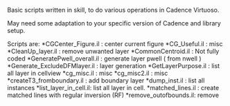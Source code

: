 Basic scripts written in skill, to do various operations in Cadence Virtuoso.

May need some adaptation to your specific version of Cadence and library setup.

Scripts are:
*CGCenter_Figure.il : center current figure
*CG_Useful.il : misc
*CleanUp_layer.il : remove unwanted layer
*CommonCentroid.il : Not fully coded
*GeneratePwell_overall.il : generate layer pwell ( from nwell )
*Generate_ExcludeDFMlayer.il : layer generation
*GetLayerPurpose.il : list all layer in cellview
*cg_misc.il : misc
*cg_misc2.il : misc
*createT3_fromboundary.il : add boundary layer
*dump_inst.il : list all instances
*list_layer_in_cell.il: list all layer in cell.
*matched_lines.il : create matched lines with regular inversion (RF)
*remove_outofbounds.il: remove 
